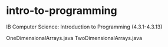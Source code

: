 # intro-to-programming

IB Computer Science: Introduction to Programming (4.3.1-4.3.13)

OneDimensionalArrays.java
TwoDimensionalArrays.java
